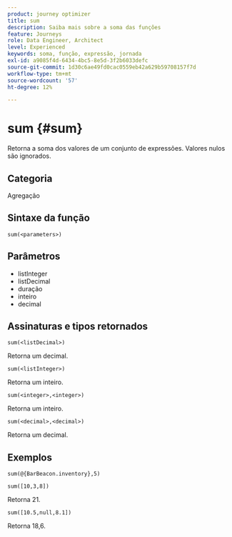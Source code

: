```yaml
---
product: journey optimizer
title: sum
description: Saiba mais sobre a soma das funções
feature: Journeys
role: Data Engineer, Architect
level: Experienced
keywords: soma, função, expressão, jornada
exl-id: a9085f4d-6434-4bc5-8e5d-3f2b6033defc
source-git-commit: 1d30c6ae49fd0cac0559eb42a629b59708157f7d
workflow-type: tm+mt
source-wordcount: '57'
ht-degree: 12%

---
```


# sum {#sum}

Retorna a soma dos valores de um conjunto de expressões. Valores nulos são ignorados.

## Categoria

Agregação

## Sintaxe da função

`sum(<parameters>)`

## Parâmetros

* listInteger
* listDecimal
* duração
* inteiro
* decimal

## Assinaturas e tipos retornados

`sum(<listDecimal>)`

Retorna um decimal.

`sum(<listInteger>)`

Retorna um inteiro.

`sum(<integer>,<integer>)`

Retorna um inteiro.

`sum(<decimal>,<decimal>)`

Retorna um decimal.

## Exemplos

`sum(@{BarBeacon.inventory},5)`

`sum([10,3,8])`

Retorna 21.

`sum([10.5,null,8.1])`

Retorna 18,6.
